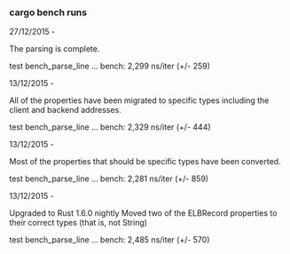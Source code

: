 ### cargo bench runs

27/12/2015 -

The parsing is complete.

test bench_parse_line ... bench:       2,299 ns/iter (+/- 259)

13/12/2015 -

All of the properties have been migrated to specific types including the
client and backend addresses.

test bench_parse_line ... bench:       2,329 ns/iter (+/- 444)

13/12/2015 -

Most of the properties that should be specific types have been converted.

test bench_parse_line ... bench:       2,281 ns/iter (+/- 859)

13/12/2015 -

Upgraded to Rust 1.6.0 nightly
Moved two of the ELBRecord properties to their correct types (that is, not String)

test bench_parse_line ... bench:       2,485 ns/iter (+/- 570)
